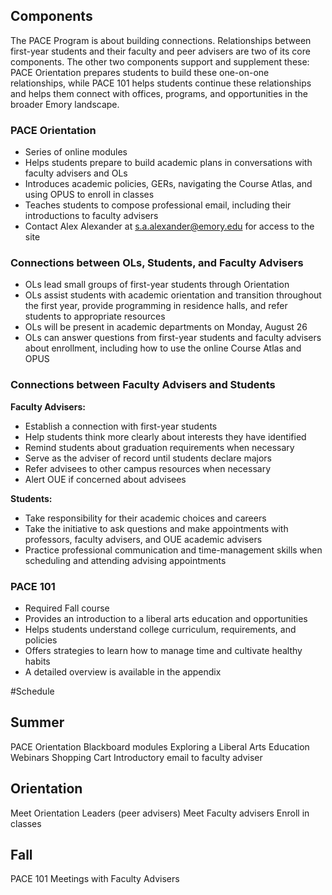 ## Components
The PACE Program is about building connections. Relationships between first-year students and their faculty and peer advisers are two of its core components. The other two components support and supplement these: PACE Orientation prepares students to build these one-on-one relationships, while PACE 101 helps students continue these relationships and helps them connect with offices, programs, and opportunities in the broader Emory landscape.
### PACE Orientation
- Series of online modules
- Helps students prepare to build academic plans in conversations with faculty advisers and OLs
- Introduces academic policies, GERs, navigating the Course Atlas, and using OPUS to enroll in classes
- Teaches students to compose professional email, including their introductions to faculty advisers 
- Contact Alex Alexander at s.a.alexander@emory.edu for access to the site 

### Connections between OLs, Students, and Faculty Advisers
 - OLs lead small groups of first-year students through Orientation
- OLs assist students with academic orientation and transition throughout the first year, provide programming in residence halls, and refer students to appropriate resources
- OLs will be present in academic departments on Monday, August 26
- OLs can answer questions from first-year students and faculty advisers about enrollment, including how to use the online Course Atlas and OPUS

### Connections between Faculty Advisers and Students
**Faculty Advisers:**
- Establish a connection with first-year students
- Help students think more clearly about interests they have identified
- Remind students about graduation requirements when necessary
- Serve as the adviser of record until students declare majors
- Refer advisees to other campus resources when necessary
- Alert OUE if concerned about advisees

**Students:**
- Take responsibility for their academic choices and careers
- Take the initiative to ask questions and make appointments with professors, faculty advisers, and OUE academic advisers
- Practice professional communication and time-management skills when scheduling and attending advising appointments

### PACE 101
- Required Fall course
- Provides an introduction to a liberal arts education and opportunities
- Helps students understand college curriculum, requirements, and policies
- Offers strategies to learn how to manage time and cultivate healthy habits
- A detailed overview is available in the appendix


#Schedule
## Summer
PACE Orientation Blackboard modules 
Exploring a Liberal Arts Education
Webinars
Shopping Cart 
Introductory email to faculty adviser

## Orientation
Meet Orientation Leaders (peer advisers)
Meet Faculty advisers
Enroll in classes 

## Fall 
PACE 101 
Meetings with Faculty Advisers
